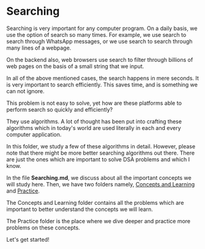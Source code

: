 # Searching

Searching is very important for any computer program. On a daily basis, we use the option of search so many times. For example, we use search to search through WhatsApp messages, or we use search to search through many lines of a webpage.

On the backend also, web browsers use search to filter through billions of web pages on the basis of a small string that we input.

In all of the above mentioned cases, the search happens in mere seconds. It is very important to search efficiently. This saves time, and is something we can not ignore.

This problem is not easy to solve, yet how are these platforms able to perform search so quickly and efficiently?

They use algorithms. A lot of thought has been put into crafting these algorithms which in today's world are used literally in each and every computer application.

In this folder, we study a few of these algorithms in detail. However, please note that there might be more better searching algorithms out there. There are just the ones which are important to solve DSA problems and which I know.

In the file **Searching.md**, we discuss about all the important concepts we will study here. Then, we have two folders namely, [Concepts and Learning](./Concepts%20and%20Learning/) and [Practice](./Practice).

The Concepts and Learning folder contains all the problems which are important to better understand the concepts we will learn.

The Practice folder is the place where we dive deeper and practice more problems on these concepts.

Let's get started!
